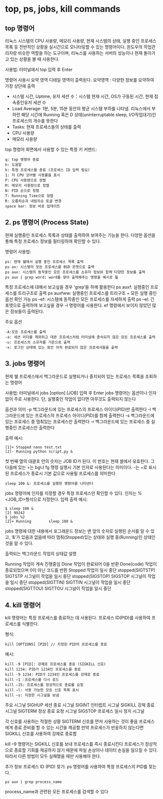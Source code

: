 # top, ps, jobs, kill commands

## top 명령어

리눅스 시스템의 CPU 사용량, 메모리 사용량, 현재 시스템의 상태, 실행 중인 프로세스 목록 등 전반적인 상황을 실시간으로 모니터링할 수 있는 명령어이다. 윈도우의 작업관리자랑 비슷한 역할을 하는 도구이며, 리눅스를 사용하는 서버의 성능이나 현재 돌아가고 있는 상황을 볼 때 사용한다. 

사용법: 터미널에서 top 입력 후 Enter

명령어 사용시
요약 영역 디테일 영역이 출력된다.
요약영역 : 다양한 정보를 요약하여 가장 상단에 출력
- 시스템 시간, Uptime, 유저 세션 수：시스템 현재 시간, OS가 구동된 시간, 현재 접속중인유저 세션 수
- Load Average: 1분, 5분, 15분 동안의 평균 시스템 부하를 나타냄. 리눅스에서 부하란 해당 시간에 Running 혹은 D 상태(uninterruptable sleep, I/O작업대기)인 프로세스의 개수를 뜻한다
- Tasks: 현재 프로세스들의 상태를 출력
- CPU 사용량
- 메모리 사용량

top 명령어 화면에서 사용할 수 있는 특정 키 커맨드:

    q: top 명령어 종료
    h: 도움말
    k: 특정 프로세스를 종료 (프로세스 ID 입력 필요)
    1: 각 CPU 코어별 사용률을 표시
    P: CPU 사용량으로 정렬
    M: 메모리 사용량으로 정렬
    N: PID 순으로 정렬
    T: Running Time으로 정렬
    R: 오름차순과 내림차순 토글 변경
    space bar: 정보 바로 업데이트

## 2. ps 명령어 (Process State)
현재 실행중인 프로세스 목록과 상태를 출력하여 보여주는 기능을 한다. 다양한 옵션을 통해 특정 프로세스 정보를 필터링하여 확인할 수 있다.

명령어 사용법:

    ps: 현재 쉘에서 실행 중인 프로세스 목록 출력
    ps ax: 시스템의 모든 프로세스를 BSD 포맷으로 출력
    ps aux: 시스템의 동작중인 모든 프로세스를 소유자 정보와 함께 다양한 정보를 출력
    ps aux | grep word: word를 찾아 출력해주는 명령을 예시로 듦
특정 프로세스에 대해서 보고싶을 경우 ‘grep’을 하께 활용한다
    ps auxf: 실행중인 프로세스를 트리구조로 출력
    ps auxfww: 실행중인 프로세스를 트리구조 + 모든 실행 중인 옵션 확인 가능
    ps –ef: 시스템에 동작중인 모든 프로세스를 자세하게 출력
    ps –el: 긴 포맷으로 출력하여 보고싶을 경우 –l 명령어를 사용한다. ef 명령에서 보이지 않았던 많은 정보들이 출력된다.

주요 옵션

    -A:모든 프로세스를 출력
    -a: 세션 리더를 제외하고 데몬 프로세스처럼 터미널에 종속되지 않은 모든 프로세스를 출력
    -u: 프로세스의 소유자를 기준으로 출력
    -x: 로그인 상태에 있는 동안 아직 완료되지 않은 프로세서들을 출력

## 3. jobs 명령어
현제 쉘 프로세스에서 백그라운드로 실행되거나 중지되어 있는 프로세스 목록을 조회하는 명령어

사용법: 터미널에서 jobs [option] [JOB] 입력 후 Enter
jobs 명령어는 옵션이나 인자 없이 주로 사용한다. 단, 실행중인 작업이 없다면 아무것도 출력되지 않는다

옵션과 의미
-p 백그라운드에 있는 프로세스의 프로세스 아이디(PID)만 출력한다
-l 백그라운드에 있는 프로세스의 프로세스 아이디(PID)를 함께 출력한다
-s 백그라운드에 있는 프로세스 중 멈춰있는 프로세스만 출력한다
-r 백그라운드에 있는 프로세스 중 실행중인 프로세스만 출력한다

출력 예시:

    [1]+ Stopped nano test.txt
    [2]- Running python script.py &

첫 번째 열의 대괄호 안의 숫자는 JOB ID가 된다. 이 번호는 현재 셀에서 유효한다. 그 다음에 있는 +는 bg나 fg 명령 실행시 기본 인자로 사용된다는 의미이다. -는 +로 표시된 프로세스가 종료시 기본 값으로 사용될 프로세스를 의미한다

    sleep 100 &: 프로세스를 실행한 명령어를 나타낸다

jobs 명령어에 인자를 지정할 경우 특정 프로세스만 확인할 수 있다. 인자는 %<JOB_ID>형식으로 지정한다.
입력 출력 예시:

    $ sleep 100 &
    [2] 99242
    $ jobs %2
    [2]+ Running        sleep 100 &

jobs 명령에 대한 내용에서 포그래운드 정보는 맨 앞의 숫자로 실행된 순서를 알 수 있고, ‘&’가 있음과 없음에 따라 멈춰(Stopped)있는 상태와 실행 중(Running)인 상태인 것을 알 수 있다.

출력되는 백그라운드 작업의 상태값 설명

Running 작업이 계속 진행중임
Done 작업이 완료되어 0을 반환
Done(code) 작업이 종료되었으며 0이 아닌 코드를 반환
Stopped 작업이 일시 중단
stopped(SIGTSTP) SIGTSTP 시그널이 작업을 일시 중단
stopped(SIGSTOP) SIGSTOP 시그널이 작업을 일시 중단
stopped(SIGTTIN) SIGTTIN 시그널이 작업을 일시 중단
stopped(SIGTTOU) SIGTTOU 시그널이 작업을 일시 중단

## 4. kill 명령어
kill 명령어는 특정 프로세스를 종료하는 데 사용된다. 프로세스 ID(PID)를 사용하여 프로세스를 식별한다.

형식:

    kill [OPTIONS] [PID] // 지정된 PID의 프로세스를 종료

예시:

    kill -9 [PID]: 강제로 프로세스를 종료 (SIGKILL 신호)
    kill 1234: PID가 1234인 프로세스를 종료
    kill -9 1234: PID가 1234인 프로세스를 강제로 종료
    kill –1 :프로세스를 다시 로드
    kill –15: 프로세스를 정상적으로 종료를 요청
    kill –l: 사용 가능한 모든 신호 목록 표시
    kill –s: 지정한 시그널을 보냄

주요 시그널
SIGHUP 세션 종료 시그널
SIGINT 인터럽트 시그널
SIGKILL 강제 종료 시그널
SIGTERM 정상 종료 요청 시그널
SIGSTOP 프로세스 일시 정지 시그널

각 신호를 사용하는 적절한 상황
SIGTERM 신호를 먼저 사용하는 것이 좋음
프로세스에게 종료 준비를 할 수 있는 시간을 제공함
만약 프로세스가 반응하지 않는다면 SIGKILL 신호를 사용하여 강제로 종료함

kill –9 명령어는 SIGKILL 신호를 보내 프로세스를 즉시 종료시킨다
프로세스가 정상적으로 종료할 기회를 제공하지 않기 때문에 파일 손상이나 데이터 손실을 일으킬 수 있다. 따라서 다른 방법이 모두 실패했을 때만 사용해야 한다.

추가 정보
프로세스 ID (PID) 찾기: ps 명령어를 사용하여 특정 프로세스의 PID를 찾는다.

    ps aux | grep process_name
    
process_name과 관련된 모든 프로세스를 검색할 수 있다
